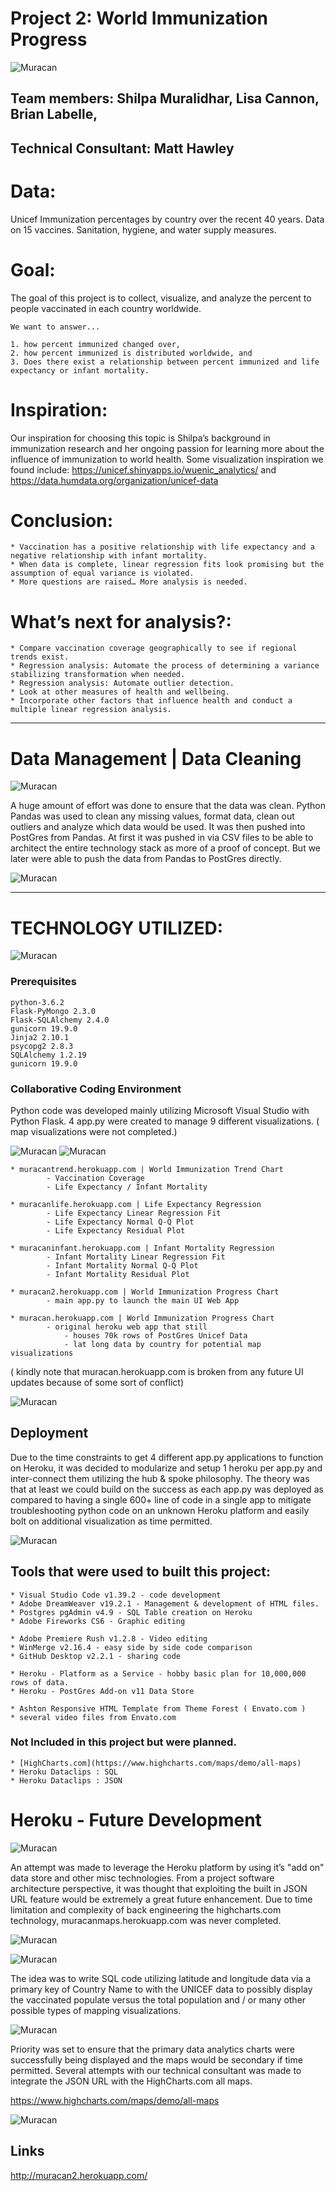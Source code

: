 # Project 2: World Immunization Progress

![Muracan](images/rice-cookers-project2.jpg)


## Team members: Shilpa Muralidhar, Lisa Cannon, Brian Labelle, 
## Technical Consultant: Matt Hawley

# Data:
Unicef Immunization percentages by country over the recent 40 years. Data on 15 vaccines. Sanitation, hygiene, and water supply measures.

# Goal:
The goal of this project is to collect, visualize, and analyze the percent to people vaccinated in each country worldwide. 

	We want to answer...
	
	1. how percent immunized changed over, 
	2. how percent immunized is distributed worldwide, and 
	3. Does there exist a relationship between percent immunized and life expectancy or infant mortality.
	
	
# Inspiration:
Our inspiration for choosing this topic is Shilpa’s background in immunization research and her ongoing passion for learning more about the influence of immunization to world health. Some visualization inspiration we found include:
https://unicef.shinyapps.io/wuenic_analytics/ and https://data.humdata.org/organization/unicef-data


# Conclusion:
```
* Vaccination has a positive relationship with life expectancy and a negative relationship with infant mortality.
* When data is complete, linear regression fits look promising but the assumption of equal variance is violated.
* More questions are raised… More analysis is needed.
```

# What’s next for analysis?:
```
* Compare vaccination coverage geographically to see if regional trends exist.
* Regression analysis: Automate the process of determining a variance stabilizing transformation when needed.
* Regression analysis: Automate outlier detection.
* Look at other measures of health and wellbeing.
* Incorporate other factors that influence health and conduct a multiple linear regression analysis.

```

-----------------------------------------------

# Data Management | Data Cleaning

![Muracan](images/pgadmin-wuenic-table.jpg)

A huge amount of effort was done to ensure that the data was clean. Python Pandas was used to clean any missing values, format data, clean out outliers and analyze which data would be used. It was then pushed into PostGres from Pandas. At first it was pushed in via CSV files to be able to architect the entire technology stack as more of a proof of concept. But we later were able to push the data from Pandas to PostGres directly.

![Muracan](images/pgadmin-infexpmort-table.jpg)


-----------------------------------------------

# TECHNOLOGY UTILIZED:
![Muracan](images/heroku-postgres.jpg)

### Prerequisites

```
python-3.6.2
Flask-PyMongo 2.3.0
Flask-SQLAlchemy 2.4.0
gunicorn 19.9.0
Jinja2 2.10.1
psycopg2 2.8.3
SQLAlchemy 1.2.19
gunicorn 19.9.0
```

### Collaborative Coding Environment

Python code was developed mainly utilizing Microsoft Visual Studio with Python Flask. 
4 app.py were created to manage 9 different visualizations. ( map visualizations were not completed.) 

![Muracan](images/chart001.jpg)
![Muracan](images/chart002.jpg)

	* muracantrend.herokuapp.com | World Immunization Trend Chart
			- Vaccination Coverage 
			- Life Expectancy / Infant Mortality 

	* muracanlife.herokuapp.com | Life Expectancy Regression
			- Life Expectancy Linear Regression Fit
			- Life Expectancy Normal Q-Q Plot
			- Life Expectancy Residual Plot
			
	* muracaninfant.herokuapp.com | Infant Mortality Regression
			- Infant Mortality Linear Regression Fit
			- Infant Mortality Normal Q-Q Plot
			- Infant Mortality Residual Plot
			
	* muracan2.herokuapp.com | World Immunization Progress Chart
			- main app.py to launch the main UI Web App

	* muracan.herokuapp.com | World Immunization Progress Chart
			- original heroku web app that still 
				- houses 70k rows of PostGres Unicef Data
				- lat long data by country for potential map visualizations
				

( kindly note that muracan.herokuapp.com is broken from any future UI updates because of some sort of conflict)	

![Muracan](images/chart002.jpg)

## Deployment

Due to the time constraints to get 4 different app.py applications to function on Heroku, it was decided to modularize and setup 1 heroku per app.py and inter-connect them utilizing the hub & spoke philosophy. The theory was that at least we could build on the success as each app.py was deployed as compared to having a single 600+ line of code in a single app to mitigate troubleshooting python code on an unknown Heroku platform and easily bolt on additional visualization as time permitted.


![Muracan](images/heroku-hub-spoke.jpg)




## Tools that were used to built this project:
```
* Visual Studio Code v1.39.2 - code development
* Adobe DreamWeaver v19.2.1 - Management & development of HTML files.
* Postgres pgAdmin v4.9 - SQL Table creation on Heroku
* Adobe Fireworks CS6 - Graphic editing

* Adobe Premiere Rush v1.2.8 - Video editing
* WinMerge v2.16.4 - easy side by side code comparison
* GitHub Desktop v2.2.1 - sharing code

* Heroku - Platform as a Service - hobby basic plan for 10,000,000 rows of data.
* Heroku - PostGres Add-on v11 Data Store

* Ashton Responsive HTML Template from Theme Forest ( Envato.com )
* several video files from Envato.com
```

### Not Included in this project but were planned.
	* [HighCharts.com](https://www.highcharts.com/maps/demo/all-maps)
	* Heroku Dataclips : SQL
	* Heroku Dataclips : JSON
	

# Heroku - Future Development
![Muracan](images/highchart-maps.jpg)

An attempt was made to leverage the Heroku platform by using it’s "add on" data store and other misc technologies. From a project software architecture perspective, it was thought that exploiting the built in JSON URL feature would be extremely a great future enhancement. Due to time limitation and complexity of back engineering the highcharts.com technology, muracanmaps.herokuapp.com was never completed. 

![Muracan](images/heroku-dataclips001.jpg)

![Muracan](images/heroku-dataclips002.jpg)

The idea was to write SQL code utilizing latitude and longitude data via a primary key of Country Name to  with the UNICEF data to possibly display the vaccinated populate versus the total population and / or many other possible types of mapping visualizations. 

![Muracan](images/heroku-dataclips004.jpg)

Priority was set to ensure that the primary data analytics charts were successfully being displayed and the maps would be secondary if time permitted. Several attempts with our technical consultant was made to integrate the JSON URL with the HighCharts.com all maps.

https://www.highcharts.com/maps/demo/all-maps

![Muracan](images/heroku-dataclips005.jpg)


## Links

 http://muracan2.herokuapp.com/


